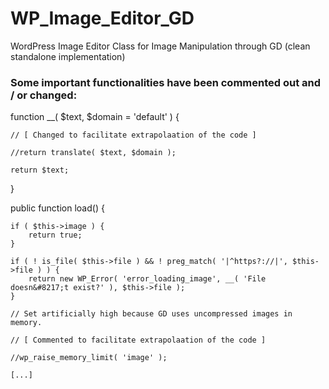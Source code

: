 # WP_Image_Editor_GD
WordPress Image Editor Class for Image Manipulation through GD (clean standalone implementation)   

### Some important functionalities have been commented out and / or changed:  
   
function __( $text, $domain = 'default' ) {   
   
    // [ Changed to facilitate extrapolaation of the code ]   
   
    //return translate( $text, $domain );   
    
    return $text;   
}   
   
public function load() {   

    if ( $this->image ) {   
        return true;   
    }   
   
    if ( ! is_file( $this->file ) && ! preg_match( '|^https?://|', $this->file ) ) {   
        return new WP_Error( 'error_loading_image', __( 'File doesn&#8217;t exist?' ), $this->file );   
    }   
    
    // Set artificially high because GD uses uncompressed images in memory.   
		
    // [ Commented to facilitate extrapolaation of the code ]   
    
    //wp_raise_memory_limit( 'image' );   

    [...]
